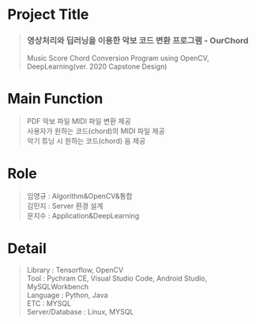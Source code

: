 # Project Title
> <h3>영상처리와 딥러닝을 이용한 악보 코드 변환 프로그램 - OurChord</h3> 
> Music Score Chord Conversion Program using OpenCV, DeepLearning(ver. 2020 Capstone Design)
# Main Function
> PDF 악보 파일 MIDI 파일 변환 제공 <br>
> 사용자가 원하는 코드(chord)의 MIDI 파일 제공 <br>
> 악기 튜닝 시 원하는 코드(chord) 음 제공 <br>
# Role
> 임영규 : Algorithm&OpenCV&통합  
> 김민지 : Server 환경 설계  
> 문지수 : Application&DeepLearning  
# Detail
> Library : Tensorflow, OpenCV   
> Tool : Pychram CE, Visual Studio Code, Android Studio, MySQLWorkbench   
> Language : Python, Java   
> ETC :  MYSQL   
> Server/Database : Linux, MYSQL   
